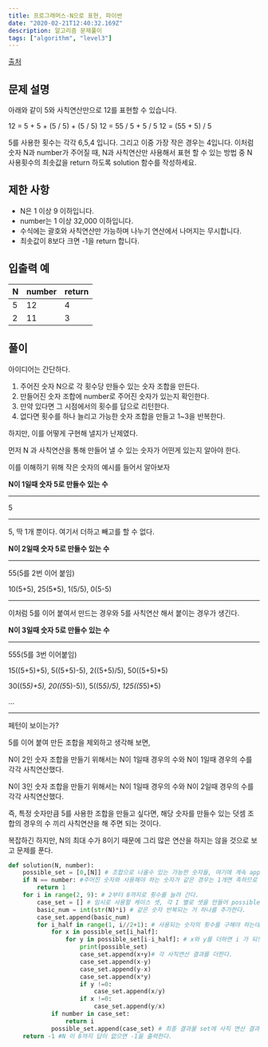 ```yaml
---
title: 프로그래머스-N으로 표현, 파이썬
date: "2020-02-21T12:40:32.169Z"
description: 알고리즘 문제풀이
tags: ["algorithm", "level3"] 
---
```


[출처](https://programmers.co.kr/learn/courses/30/lessons/42895)

## 문제 설명
아래와 같이 5와 사칙연산만으로 12를 표현할 수 있습니다.

12 = 5 + 5 + (5 / 5) + (5 / 5)
12 = 55 / 5 + 5 / 5
12 = (55 + 5) / 5

5를 사용한 횟수는 각각 6,5,4 입니다. 그리고 이중 가장 작은 경우는 4입니다.
이처럼 숫자 N과 number가 주어질 때, N과 사칙연산만 사용해서 표현 할 수 있는 방법 중 N 사용횟수의 최솟값을 return 하도록 solution 함수를 작성하세요.

## 제한 사항
- N은 1 이상 9 이하입니다.
- number는 1 이상 32,000 이하입니다.
- 수식에는 괄호와 사칙연산만 가능하며 나누기 연산에서 나머지는 무시합니다.
- 최솟값이 8보다 크면 -1을 return 합니다.

## 입출력 예
		
|N|number|return|
|------|---|---|
|5|12|4|
|2|11|3|


## 풀이

아이디어는 간단하다. 

1. 주어진 숫자 N으로 각 횟수당 만들수 있는 숫자 조합을 만든다. 
2. 만들어진 숫자 조합에 number로 주어진 숫자가 있는지 확인한다. 
3. 만약 있다면 그 시점에서의 횟수를 답으로 리턴한다. 
4. 없다면 횟수를 하나 늘리고 가능한 숫자 조합을 만들고 1~3을 반복한다. 

하지만, 이를 어떻게 구현해 낼지가 난제였다. 

먼저 N 과 사칙연산을 통해 만들어 낼 수 있는 숫자가 어떤게 있는지 알아야 한다. 

이를 이해하기 위해 작은 숫자의 예시를 들어서 알아보자 

**N이 1일때 숫자 5로 만들수 있는 수**

---
5 

---
5, 딱 1개 뿐이다. 여기서 더하고 빼고를 할 수 없다. 


**N이 2일때 숫자 5로 만들수 있는 수**

---
55(5를 2번 이어 붙임)

10(5+5), 25(5*5), 1(5/5), 0(5-5) 

---

이처럼 5를 이어 붙여서 만드는 경우와 5를 사칙연산 해서 붙이는 경우가 생긴다. 

**N이 3일때 숫자 5로 만들수 있는 수**

---
555(5를 3번 이어붙임)

15((5+5)+5), 5((5+5)-5), 2((5+5)/5), 50((5+5)*5)

30((5*5)+5), 20((5*5)-5)), 5((5*5)/5), 125((5*5)*5)

...

---

페턴이 보이는가? 

5를 이어 붙여 만든 조합을 제외하고 생각해 보면, 

N이 2인 숫자 조합을 만들기 위해서는 N이 1일때 경우의 수와 N이 1일때 경우의 수를 각각 사칙연산했다. 

N이 3인 숫자 조합을 만들기 위해서는 N이 1일때 경우의 수와 N이 2일때 경우의 수를 각각 사칙연산했다. 

즉, 특정 숫자만큼 5를 사용한 조합을 만들고 싶다면, 해당 숫자를 만들수 있는 덧셈 조합의 경우의 수 끼리 사칙연산을 해 주면 되는 것이다. 

복잡하긴 하지만, N의 최대 수가 8이기 때문에 그리 많은 연산을 하지는 않을 것으로 보고 문제를 푼다. 


```python
def solution(N, number):
    possible_set = [0,[N]] # 조합으로 나올수 있는 가능한 숫자들, 여기에 계속 append하며 이후에 사용함
    if N == number: #주어진 숫자와 사용해야 하는 숫자가 같은 경우는 1개면 족하므로 1으로 놓는다. 
        return 1
    for i in range(2, 9): # 2부터 8까지로 횟수를 늘려 간다. 
        case_set = [] # 임시로 사용할 케이스 셋, 각 I 별로 셋을 만들어 possible set에 붙인다.
        basic_num = int(str(N)*i) # 같은 숫자 반복되는 거 하나를 추가한다.
        case_set.append(basic_num)
        for i_half in range(1, i//2+1): # 사용되는 숫자의 횟수를 구해야 하는데, 절반 이상으로 넘어가면 같은 결과만 나올 뿐이므로 절반까지만을 사용한다. 
            for x in possible_set[i_half]:
                for y in possible_set[i-i_half]: # x와 y를 더하면 i 가 되도록 만든 수다. 
                    print(possible_set)
                    case_set.append(x+y)# 각 사칙연산 결과를 더한다.
                    case_set.append(x-y)
                    case_set.append(y-x)
                    case_set.append(x*y)
                    if y !=0:
                        case_set.append(x/y)
                    if x !=0:
                        case_set.append(y/x)
            if number in case_set:
                return i
            possible_set.append(case_set) # 최종 결과물 set에 사칙 연산 결과를 더한다.
    return -1 #N 이 8까지 답이 없으면 -1을 출력한다.

```




